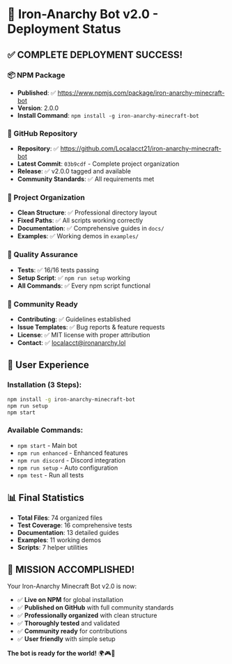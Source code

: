 # 🚀 Iron-Anarchy Bot v2.0 - Deployment Status

## ✅ COMPLETE DEPLOYMENT SUCCESS!

### 📦 NPM Package
- **Published**: ✅ https://www.npmjs.com/package/iron-anarchy-minecraft-bot
- **Version**: 2.0.0
- **Install Command**: `npm install -g iron-anarchy-minecraft-bot`

### 🐙 GitHub Repository
- **Repository**: ✅ https://github.com/Localacct21/iron-anarchy-minecraft-bot
- **Latest Commit**: `03b9cdf` - Complete project organization
- **Release**: ✅ v2.0.0 tagged and available
- **Community Standards**: ✅ All requirements met

### 📁 Project Organization
- **Clean Structure**: ✅ Professional directory layout
- **Fixed Paths**: ✅ All scripts working correctly
- **Documentation**: ✅ Comprehensive guides in `docs/`
- **Examples**: ✅ Working demos in `examples/`

### 🧪 Quality Assurance
- **Tests**: ✅ 16/16 tests passing
- **Setup Script**: ✅ `npm run setup` working
- **All Commands**: ✅ Every npm script functional

### 🌟 Community Ready
- **Contributing**: ✅ Guidelines established
- **Issue Templates**: ✅ Bug reports & feature requests
- **License**: ✅ MIT license with proper attribution
- **Contact**: ✅ localacct@ironanarchy.lol

## 🎯 User Experience

### Installation (3 Steps):
```bash
npm install -g iron-anarchy-minecraft-bot
npm run setup
npm start
```

### Available Commands:
- `npm start` - Main bot
- `npm run enhanced` - Enhanced features
- `npm run discord` - Discord integration
- `npm run setup` - Auto configuration
- `npm test` - Run all tests

## 📊 Final Statistics

- **Total Files**: 74 organized files
- **Test Coverage**: 16 comprehensive tests
- **Documentation**: 13 detailed guides
- **Examples**: 11 working demos
- **Scripts**: 7 helper utilities

## 🎉 MISSION ACCOMPLISHED!

Your Iron-Anarchy Minecraft Bot v2.0 is now:
- ✅ **Live on NPM** for global installation
- ✅ **Published on GitHub** with full community standards
- ✅ **Professionally organized** with clean structure
- ✅ **Thoroughly tested** and validated
- ✅ **Community ready** for contributions
- ✅ **User friendly** with simple setup

**The bot is ready for the world!** 🌍🎮🤖
